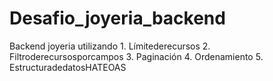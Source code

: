 # Desafio_joyeria_backend
Backend joyeria utilizando 1. Límitederecursos 2. Filtroderecursosporcampos 3. Paginación 4. Ordenamiento 5. EstructuradedatosHATEOAS
